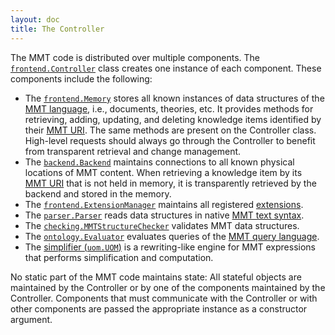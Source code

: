 ```yaml
---
layout: doc
title: The Controller
---
```


The MMT code is distributed over multiple components. The [`frontend.Controller`](apidoc://info.kwarc.mmt.api.frontend.Controller) class creates one instance of each component.
These components include the following:

* The [`frontend.Memory`](apidoc://info.kwarc.mmt.api.frontend.Memory) stores all known instances of data structures of the [MMT language](../language/), i.e., documents, theories, etc. It provides methods for retrieving, adding, updating, and deleting knowledge items identified by their [MMT URI](../language/uris).
    The same methods are present on the Controller class. High-level requests should always go through the Controller to benefit from transparent retrieval and change management.
* The [`backend.Backend`](apidoc://info.kwarc.mmt.api.backend.Backend) maintains connections to all known physical locations of MMT content. When retrieving a knowledge item by its [MMT URI](../language/uris) that is not held in memory, it is transparently retrieved by the backend and stored in the memory.
* The [`frontend.ExtensionManager`](apidoc://info.kwarc.mmt.api.frontend.ExtensionManager) maintains all registered [extensions](extensions/).
* The [`parser.Parser`](apidoc://info.kwarc.mmt.api.parser.Parser) reads data structures in native [MMT text syntax](../language/).
* The [`checking.MMTStructureChecker`](apidoc://info.kwarc.mmt.api.checking.MMTStructureChecker) validates MMT data structures.
* The [`ontology.Evaluator`](apidoc://info.kwarc.mmt.api.ontology.Evaluator) evaluates queries of the [MMT query language](queries).
* The [simplifier (`uom.UOM`)](apidoc://info.kwarc.mmt.api.uom.UOM) is a rewriting-like engine for MMT expressions that performs simplification and computation.

No static part of the MMT code maintains state: All stateful objects are maintained by the Controller or by one of the components maintained by the Controller.
Components that must communicate with the Controller or with other components are passed the appropriate instance as a constructor argument. 
